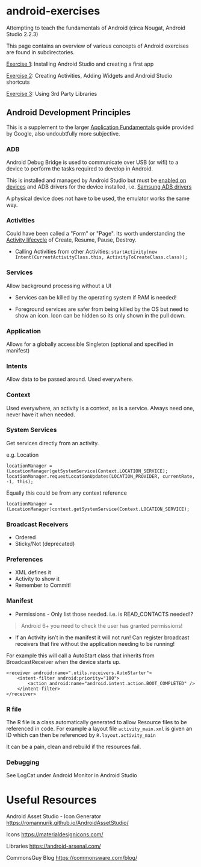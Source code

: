 # android-exercises
Attempting to teach the fundamentals of Android (circa Nougat, Android Studio 2.2.3)

This page contains an overview of various concepts of Android exercises are found in subdirectories.

[Exercise 1](/exercise-1/): Installing Android Studio and creating a first app

[Exercise 2](/exercise-2/): Creating Activities, Adding Widgets and Android Studio shortcuts

[Exercise 3](/exercise-3/): Using 3rd Party Libraries

## Android Development Principles
This is a supplement to the larger [Application Fundamentals](https://developer.android.com/guide/components/fundamentals.html) guide provided by Google, also undoubtfully more subjective.

### ADB
Android Debug Bridge is used to communicate over USB (or wifi) to a device to perform the tasks required to develop in Android. 

This is installed and managed by Android Studio but must be [enabled on devices](https://developer.android.com/studio/command-line/adb.html#Enabling) and ADB drivers for the device installed, i.e. [Samsung ADB drivers](http://developer.samsung.com/galaxy/others/android-usb-driver-for-windows)

A physical device does not have to be used, the emulator works the same way.

### Activities
Could have been called a "Form" or "Page". Its worth understanding the [Activity lifecycle](https://developer.android.com/guide/components/activities/activity-lifecycle.html) of Create, Resume, Pause, Destroy. 

* Calling Activities from other Activities:
`startActivity(new Intent(CurrentActivityClass.this, ActivityToCreateClass.class));`

### Services
Allow background processing without a UI

* Services can be killed by the operating system if RAM is needed!

* Foreground services are safer from being killed by the OS but need to show an icon. Icon can be hidden so its only shown in the pull down.

### Application
Allows for a globally accessible Singleton (optional and specified in manifest)

### Intents
Allow data to be passed around.
Used everywhere.

### Context
Used everywhere, an activity is a context, as is a service.
Always need one, never have it when needed.

### System Services 
Get services directly from an activity.

e.g. Location
```
locationManager = (LocationManager)getSystemService(Context.LOCATION_SERVICE); 
locationManager.requestLocationUpdates(LOCATION_PROVIDER, currentRate, -1, this); 
```
Equally this could be from any context reference

`locationManager = (LocationManager)context.getSystemService(Context.LOCATION_SERVICE); `

### Broadcast Receivers
* Ordered
* Sticky/Not (deprecated)

### Preferences
* XML defines it
* Activity to show it
* Remember to Commit!

### Manifest
* Permissions - Only list those needed. i.e. is READ_CONTACTS needed!?
> Android 6+ you need to check the user has granted permissions!
* If an Activity isn’t in the manifest it will not run!
Can register broadcast receivers that fire without the application needing to be running!

For example this will call a AutoStart class that inherits from BroadcastReceiver when the device starts up.

```
<receiver android:name=".utils.receivers.AutoStarter">
	<intent-filter android:priority="100">
    	<action android:name="android.intent.action.BOOT_COMPLETED" />
    </intent-filter>
</receiver>
```

### R file
The R file is a class automatically generated to allow Resource files to be referenced in code.
For example a layout file `activity_main.xml` is given an ID which can then be referenced by `R.layout.activity_main`

It can be a pain, clean and rebuild if the resources fail.

### Debugging
See LogCat under Android Monitor in Android Studio


# Useful Resources

Android Asset Studio - Icon Generator 
https://romannurik.github.io/AndroidAssetStudio/

Icons 
https://materialdesignicons.com/

Libraries
https://android-arsenal.com/

CommonsGuy Blog
https://commonsware.com/blog/
